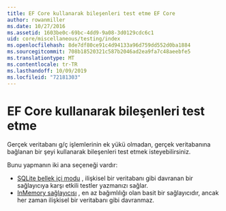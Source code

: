 ```yaml
---
title: EF Core kullanarak bileşenleri test etme EF Core
author: rowanmiller
ms.date: 10/27/2016
ms.assetid: 1603be0c-69bc-4dd9-9a08-3d0129cdc6c1
uid: core/miscellaneous/testing/index
ms.openlocfilehash: 8de7df80ce91c4d94133a96d759dd552d0ba1884
ms.sourcegitcommit: 708b18520321c587b2046ad2ea9fa7c48aeebfe5
ms.translationtype: MT
ms.contentlocale: tr-TR
ms.lasthandoff: 10/09/2019
ms.locfileid: "72181303"
---
```

# <a name="testing-components-using-ef-core"></a>EF Core kullanarak bileşenleri test etme

Gerçek veritabanı g/ç işlemlerinin ek yükü olmadan, gerçek veritabanına bağlanan bir şeyi kullanarak bileşenleri test etmek isteyebilirsiniz.

Bunu yapmanın iki ana seçeneği vardır:
 * [SQLite bellek içi modu](sqlite.md) , ilişkisel bir veritabanı gibi davranan bir sağlayıcıya karşı etkili testler yazmanızı sağlar.
 * [InMemory sağlayıcısı](in-memory.md) , en az bağımlılığı olan basit bir sağlayıcıdır, ancak her zaman ilişkisel bir veritabanı gibi davranmaz.
